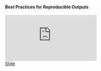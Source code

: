 <h4>Best Practices for Reproducible Outputs </h4>

<iframe  src="https://www.youtube.com/embed/wBIXAZTsiyU?si=zSgXVjJtSM32zzKz" title="YouTube video player" frameborder="0" allow="accelerometer; autoplay; clipboard-write; encrypted-media; gyroscope; picture-in-picture; web-share" allowfullscreen></iframe>
<div class="supplementary">
    <a href=""> Slide</a>
</div>